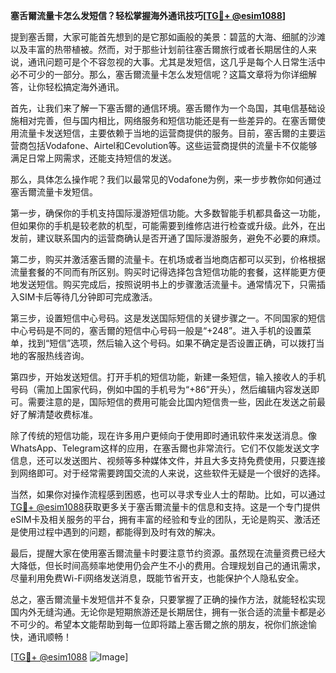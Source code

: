**塞舌爾流量卡怎么发短信？轻松掌握海外通讯技巧[[TG💪+ @esim1088](https://t.me/s/esim1088)]**

提到塞舌爾，大家可能首先想到的是它那如画般的美景：碧蓝的大海、细腻的沙滩以及丰富的热带植被。然而，对于那些计划前往塞舌爾旅行或者长期居住的人来说，通讯问题可是个不容忽视的大事。尤其是发短信，这几乎是每个人日常生活中必不可少的一部分。那么，塞舌爾流量卡怎么发短信呢？这篇文章将为你详细解答，让你轻松搞定海外通讯。

首先，让我们来了解一下塞舌爾的通信环境。塞舌爾作为一个岛国，其电信基础设施相对完善，但与国内相比，网络服务和短信功能还是有一些差异的。在塞舌爾使用流量卡发送短信，主要依赖于当地的运营商提供的服务。目前，塞舌爾的主要运营商包括Vodafone、Airtel和Cevolution等。这些运营商提供的流量卡不仅能够满足日常上网需求，还能支持短信的发送。

那么，具体怎么操作呢？我们以最常见的Vodafone为例，来一步步教你如何通过塞舌爾流量卡发短信。

第一步，确保你的手机支持国际漫游短信功能。大多数智能手机都具备这一功能，但如果你的手机是较老款的机型，可能需要到维修店进行检查或升级。此外，在出发前，建议联系国内的运营商确认是否开通了国际漫游服务，避免不必要的麻烦。

第二步，购买并激活塞舌爾的流量卡。在机场或者当地商店都可以买到，价格根据流量套餐的不同而有所区别。购买时记得选择包含短信功能的套餐，这样能更方便地发送短信。购买完成后，按照说明书上的步骤激活流量卡。通常情况下，只需插入SIM卡后等待几分钟即可完成激活。

第三步，设置短信中心号码。这是发送国际短信的关键步骤之一。不同国家的短信中心号码是不同的，塞舌爾的短信中心号码一般是“+248”。进入手机的设置菜单，找到“短信”选项，然后输入这个号码。如果不确定是否设置正确，可以拨打当地的客服热线咨询。

第四步，开始发送短信。打开手机的短信功能，新建一条短信，输入接收人的手机号码（需加上国家代码，例如中国的手机号为“+86”开头），然后编辑内容发送即可。需要注意的是，国际短信的费用可能会比国内短信贵一些，因此在发送之前最好了解清楚收费标准。

除了传统的短信功能，现在许多用户更倾向于使用即时通讯软件来发送消息。像WhatsApp、Telegram这样的应用，在塞舌爾也非常流行。它们不仅能发送文字信息，还可以发送图片、视频等多种媒体文件，并且大多支持免费使用，只要连接到网络即可。对于经常需要跨国交流的人来说，这些软件无疑是一个很好的选择。

当然，如果你对操作流程感到困惑，也可以寻求专业人士的帮助。比如，可以通过[TG💪+ @esim1088](https://t.me/s/esim1088)获取更多关于塞舌爾流量卡的信息和支持。这是一个专门提供eSIM卡及相关服务的平台，拥有丰富的经验和专业的团队，无论是购买、激活还是使用过程中遇到的问题，都能得到及时有效的解决。

最后，提醒大家在使用塞舌爾流量卡时要注意节约资源。虽然现在流量资费已经大大降低，但长时间高频率地使用仍会产生不小的费用。合理规划自己的通讯需求，尽量利用免费Wi-Fi网络发送消息，既能节省开支，也能保护个人隐私安全。

总之，塞舌爾流量卡发短信并不复杂，只要掌握了正确的操作方法，就能轻松实现国内外无缝沟通。无论你是短期旅游还是长期居住，拥有一张合适的流量卡都是必不可少的。希望本文能帮助到每一位即将踏上塞舌爾之旅的朋友，祝你们旅途愉快，通讯顺畅！

[[TG💪+ @esim1088](https://t.me/s/esim1088) ![Image](https://i.postimg.cc/4NQfJmqS/Snipaste-2025-05-13-00-14-12.png)]